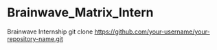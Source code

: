 # Brainwave_Matrix_Intern
Brainwave Internship
git clone https://github.com/your-username/your-repository-name.git
